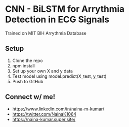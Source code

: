 # CNN - BiLSTM for Arrythmia Detection in ECG Signals
  Trained on MIT BIH Arrythmia Database

## Setup
1. Clone the repo
2. npm install
3. Set up your own X and y data
4. Test model using model.predict(X_test, y_test)
5. Push to GitHub

## Connect w/ me!
- https://www.linkedin.com/in/naina-m-kumar/
- https://twitter.com/NainaK1064
- https://naina-kumar.super.site/
  
  

